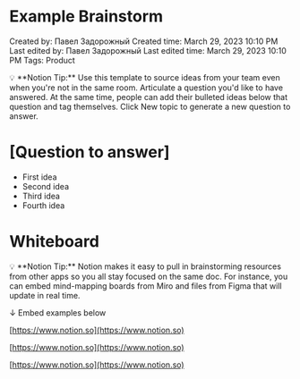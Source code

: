 # Example Brainstorm

Created by: Павел Задорожный
Created time: March 29, 2023 10:10 PM
Last edited by: Павел Задорожный
Last edited time: March 29, 2023 10:10 PM
Tags: Product

<aside>
💡 **Notion Tip:** Use this template to source ideas from your team even when you're not in the same room. Articulate a question you'd like to have answered. At the same time, people can add their bulleted ideas below that question and tag themselves. Click New topic to generate a new question to answer.

</aside>

# [Question to answer]

- First idea
- Second idea
- Third idea
- Fourth idea

# Whiteboard

<aside>
💡 **Notion Tip:** Notion makes it easy to pull in brainstorming resources from other apps so you all stay focused on the same doc. For instance, you can embed mind-mapping boards from Miro and files from Figma that will update in real time.

</aside>

↓ Embed examples below

[https://www.notion.so](https://www.notion.so)

[https://www.notion.so](https://www.notion.so)

[https://www.notion.so](https://www.notion.so)